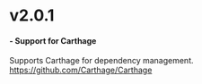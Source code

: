 v2.0.1
======

#### - Support for Carthage

Supports Carthage for dependency management. https://github.com/Carthage/Carthage